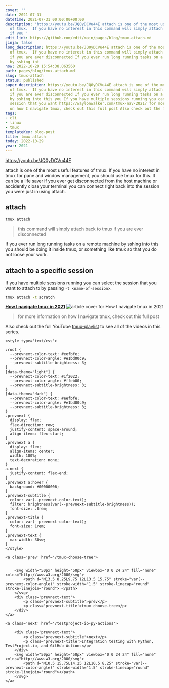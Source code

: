 ```yaml
---
cover: ''
date: 2021-07-31
datetime: 2021-07-31 00:00:00+00:00
description: 'https://youtu.be/JQ0yDCVu44E attach is one of the most useful features
  of tmux.  If you have no interest in this command will simply attach back to tmux
  if you '
edit_link: https://github.com/edit/main/pages/blog/tmux-attach.md
jinja: false
long_description: https://youtu.be/JQ0yDCVu44E attach is one of the most useful features
  of tmux.  If you have no interest in this command will simply attach back to tmux
  if you are ever disconnected If you ever run long running tasks on a remote machine
  by sshing int
now: 2022-10-29 15:54:38.063560
path: pages/blog/tmux-attach.md
slug: tmux-attach
status: published
super_description: https://youtu.be/JQ0yDCVu44E attach is one of the most useful features
  of tmux.  If you have no interest in this command will simply attach back to tmux
  if you are ever disconnected If you ever run long running tasks on a remote machine
  by sshing into this you If you have multiple sessions running you can select the
  session that you want https://waylonwalker.com/tmux-nav-2021/ for more information
  on how I navigate tmux, check out this full post Also check out the full YouTube
tags:
- cli
- linux
- tmux
templateKey: blog-post
title: tmux attach
today: 2022-10-29
year: 2021
---
```


https://youtu.be/JQ0yDCVu44E

attach is one of the most useful features of tmux.  If you have no interest in
tmux for pane and window management, you should use tmux for this.  It can be a
life saver if you ever get disconnected from the host machine or accidently
close your terminal you can connect right back into the session you were just
in using attach.

## attach

``` bash
tmux attach
```

> this command will simply attach back to tmux if you are ever disconnected

If you ever run long running tasks on a remote machine by sshing into this you
should be doing it inside tmux, or something like tmux so that you do not loose
your work.

## attach to a specific session

If you have multiple sessions running you can select the session that you want
to attach to by passing `-t <name-of-session>`.

``` bash
tmux attach -t scratch
```


<div class="onelinelink-wrapper">
    <a class="onelinelink" href="https://waylonwalker.com/tmux-nav-2021/">
        <img style="float: right;" align='right' src="https://covers.waylonwalker.com/tmux-nav-2021.jpg" alt="article cover for How I navigate tmux in 2021"/>
        <p><strong>How I navigate tmux in 2021</strong></p>
    </a>
</div>


> for more information on how I navigate tmux, check out this full post


Also check out the full YouTube
[tmux-playlist](https://www.youtube.com/playlist?list=PLTRNG6WIHETB4reAxbWza3CZeP9KL6Bkr)
to see all of the videos in this series.
<div class='prevnext'>

    <style type='text/css'>

    :root {
      --prevnext-color-text: #eefbfe;
      --prevnext-color-angle: #e1bd00c9;
      --prevnext-subtitle-brightness: 3;
    }
    [data-theme="light"] {
      --prevnext-color-text: #1f2022;
      --prevnext-color-angle: #ffeb00;
      --prevnext-subtitle-brightness: 3;
    }
    [data-theme="dark"] {
      --prevnext-color-text: #eefbfe;
      --prevnext-color-angle: #e1bd00c9;
      --prevnext-subtitle-brightness: 3;
    }
    .prevnext {
      display: flex;
      flex-direction: row;
      justify-content: space-around;
      align-items: flex-start;
    }
    .prevnext a {
      display: flex;
      align-items: center;
      width: 100%;
      text-decoration: none;
    }
    a.next {
      justify-content: flex-end;
    }
    .prevnext a:hover {
      background: #00000006;
    }
    .prevnext-subtitle {
      color: var(--prevnext-color-text);
      filter: brightness(var(--prevnext-subtitle-brightness));
      font-size: .8rem;
    }
    .prevnext-title {
      color: var(--prevnext-color-text);
      font-size: 1rem;
    }
    .prevnext-text {
      max-width: 30vw;
    }
    </style>
    
    <a class='prev' href='/tmux-choose-tree'>
    

        <svg width="50px" height="50px" viewbox="0 0 24 24" fill="none" xmlns="http://www.w3.org/2000/svg">
            <path d="M13.5 8.25L9.75 12L13.5 15.75" stroke="var(--prevnext-color-angle)" stroke-width="1.5" stroke-linecap="round" stroke-linejoin="round"> </path>
        </svg>
        <div class='prevnext-text'>
            <p class='prevnext-subtitle'>prev</p>
            <p class='prevnext-title'>tmux choose-tree</p>
        </div>
    </a>
    
    <a class='next' href='/testproject-io-py-actions'>
    
        <div class='prevnext-text'>
            <p class='prevnext-subtitle'>next</p>
            <p class='prevnext-title'>Integration testing with Python, TestProject.io, and GitHub Actions</p>
        </div>
        <svg width="50px" height="50px" viewbox="0 0 24 24" fill="none" xmlns="http://www.w3.org/2000/svg">
            <path d="M10.5 15.75L14.25 12L10.5 8.25" stroke="var(--prevnext-color-angle)" stroke-width="1.5" stroke-linecap="round" stroke-linejoin="round"></path>
        </svg>
    </a>
  </div>